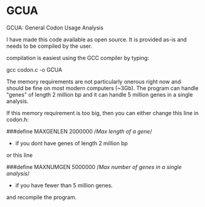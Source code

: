 # GCUA
GCUA: General Codon Usage Analysis

I have made this code available as open source.  It is provided as-is and needs to be compiled by the user.

compilation is easiest using the GCC compiler by typing:

gcc codon.c -o GCUA

The memory requirements are not particularly onerous right now and should be fine on most modern computers (~3Gb).
The program can handle "genes" of length 2 million bp and it can handle 5 million genes in a single analysis.

If this memory requirement is too big, then you can either change this line in codon.h:

###define MAXGENLEN 2000000     /*Max length of a gene*/

- if you dont have genes of length 2 million bp

or this line

###define MAXNUMGEN 5000000      /*Max number of genes in a single analysis*/

 - if you have fewer than 5 million genes.


and recompile the program.

